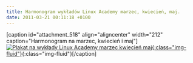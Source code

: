 ```yaml
---
title: Harmonogram wykładów Linux Academy marzec, kwiecień, maj.
date: 2011-03-21 00:11:18 +0100
---
```

[caption id="attachment\_518" align="aligncenter" width="212" caption="Harmonogram na marzec, kwiecień i maj"][![Plakat na wykłady Linux Academy marzec kwiecień maj](http://www.asi.pwr.wroc.pl/wp-content/uploads/2011/03/la-plakat-marzec-kwiecien-20111-212x300.jpg "Harmonogram wykładów Linux Academy"){:class="img-fluid"}](http://www.asi.pwr.wroc.pl/wp-content/uploads/2011/03/la-plakat-marzec-kwiecien-20111.jpg){:class="img-fluid"}[/caption]

